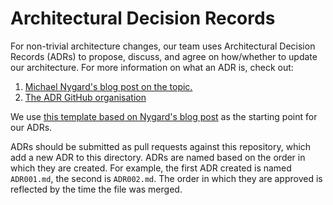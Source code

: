 # Architectural Decision Records

For non-trivial architecture changes, our team uses Architectural Decision Records (ADRs) to propose, discuss, and agree
on how/whether to update our architecture. For more information on what an ADR is, check out:

1. [Michael Nygard's blog post on the topic.](https://cognitect.com/blog/2011/11/15/documenting-architecture-decisions)
2. [The ADR GitHub organisation](https://adr.github.io)

We use [this template based on Nygard's blog post](https://github.com/joelparkerhenderson/architecture_decision_record/blob/master/adr_template_by_michael_nygard.md)
as the starting point for our ADRs.

ADRs should be submitted as pull requests against this repository, which add a new ADR to this directory. ADRs are
named based on the order in which they are created. For example, the first ADR created is named `ADR001.md`, the
second is `ADR002.md`. The order in which they are approved is reflected by the time the file was merged.
